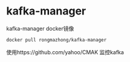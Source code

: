 # kafka-manager
kafka-manager docker镜像

```bash
docker pull rongmazhong/kafka-manager
```

使用https://github.com/yahoo/CMAK 监控kafka

